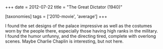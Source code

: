 +++
date = 2012-07-22
title = "The Great Dictator (1940)"

[taxonomies]
tags = ['2010-movie', 'average']
+++

I found the set designs of the palace impressive as well as the costumes
worn by the people there, especially those having high ranks in the
military. I found the humor unfunny, and the directing tired, complete
with overlong scenes. Maybe Charlie Chaplin is interesting, but not
here.
